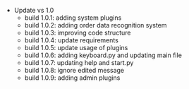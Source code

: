 - Update vs 1.0
  - build 1.0.1: adding system plugins
  - build 1.0.2: adding order data recognition system
  - build 1.0.3: improving code structure
  - build 1.0.4: update requirements
  - build 1.0.5: update usage of plugins
  - build 1.0.6: adding keyboard.py and updating main file
  - build 1.0.7: updating help and start.py
  - build 1.0.8: ignore edited message
  - build 1.0.9: adding admin plugins
